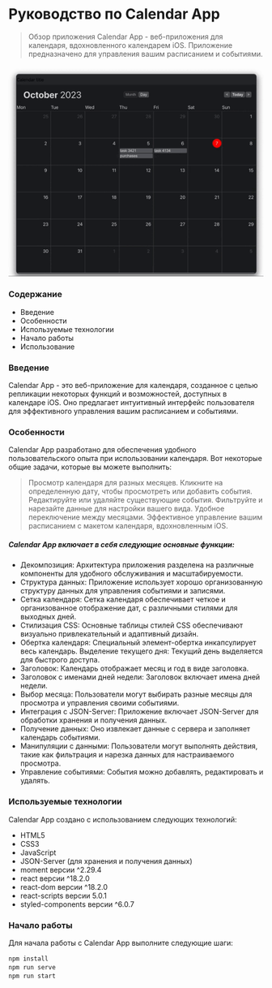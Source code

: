 # Руководство по Calendar App

> Обзор приложения Calendar App - веб-приложения для календаря, вдохновленного календарем iOS. Приложение предназначено для управления вашим расписанием и событиями.

![App_svg](./src/assets/Запись%20экрана%202023-10-07%20в%2017.30.04.gif)

### Содержание

*  Введение
* Особенности
* Используемые технологии
* Начало работы
* Использование


### Введение

Calendar App - это веб-приложение для календаря, созданное с целью репликации некоторых функций и возможностей, доступных в календаре iOS. Оно предлагает интуитивный интерфейс пользователя для эффективного управления вашим расписанием и событиями.

### Особенности
Calendar App разработано для обеспечения удобного пользовательского опыта при использовании календаря. Вот некоторые общие задачи, которые вы можете выполнить:

>Просмотр календаря для разных месяцев.
Кликните на определенную дату, чтобы просмотреть или добавить события.
Редактируйте или удаляйте существующие события.
Фильтруйте и нарезайте данные для настройки вашего вида.
Удобное переключение между месяцами.
Эффективное управление вашим расписанием с макетом календаря, вдохновленным iOS.

##### Calendar App включает в себя следующие основные функции:

* Декомпозиция: Архитектура приложения разделена на различные компоненты для удобного обслуживания и масштабируемости.
* Структура данных: Приложение использует хорошо организованную структуру данных для управления событиями и записями.
* Сетка календаря: Сетка календаря обеспечивает четкое и организованное отображение дат, с различными стилями для выходных дней.
* Стилизация CSS: Основные таблицы стилей CSS обеспечивают визуально привлекательный и адаптивный дизайн.
* Обертка календаря: Специальный элемент-обертка инкапсулирует весь календарь.
Выделение текущего дня: Текущий день выделяется для быстрого доступа.
* Заголовок: Календарь отображает месяц и год в виде заголовка.
* Заголовок с именами дней недели: Заголовок включает имена дней недели.
* Выбор месяца: Пользователи могут выбирать разные месяцы для просмотра и управления своими событиями.
* Интеграция с JSON-Server: Приложение включает JSON-Server для обработки хранения и получения данных.
* Получение данных: Оно извлекает данные с сервера и заполняет календарь событиями.
* Манипуляции с данными: Пользователи могут выполнять действия, такие как фильтрация и нарезка данных для настраиваемого просмотра.
* Управление событиями: События можно добавлять, редактировать и удалять.

### Используемые технологии

Calendar App создано с использованием следующих технологий:

* HTML5
* CSS3
* JavaScript
* JSON-Server (для хранения и получения данных)
* moment версии ^2.29.4
* react версии ^18.2.0
* react-dom версии ^18.2.0
* react-scripts версии 5.0.1
* styled-components версии ^6.0.7


### Начало работы

Для начала работы с Calendar App выполните следующие шаги:

```sh
npm install
npm run serve
npm run start 
```
